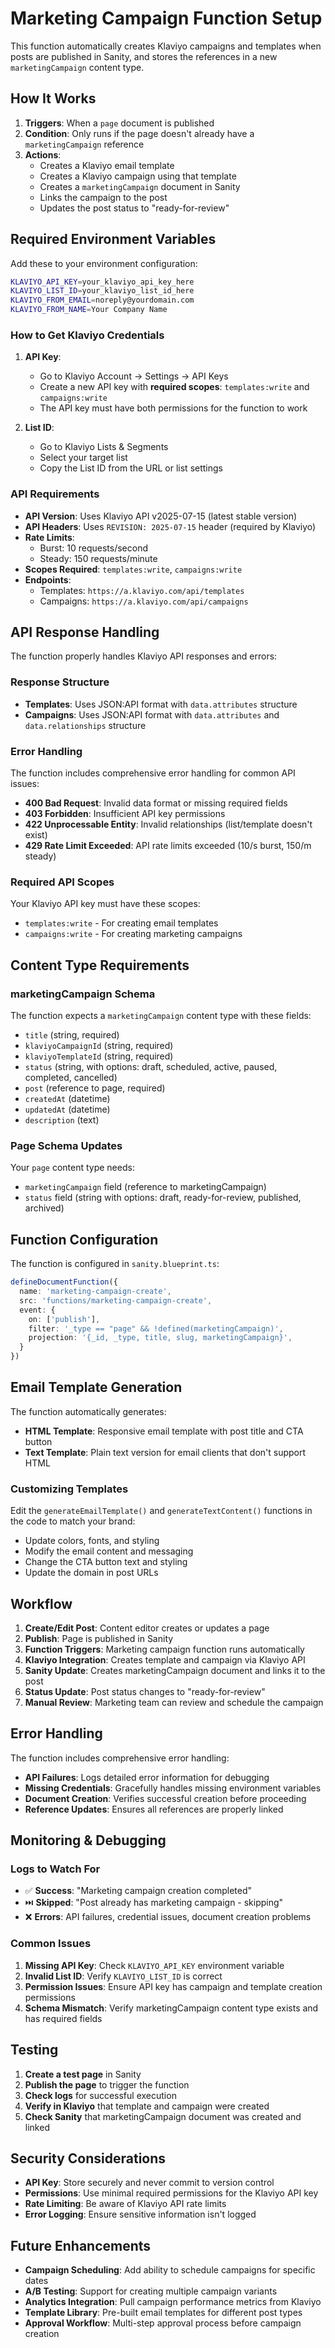 # Marketing Campaign Function Setup

This function automatically creates Klaviyo campaigns and templates when posts are published in Sanity, and stores the references in a new `marketingCampaign` content type.

## How It Works

1. **Triggers**: When a `page` document is published
2. **Condition**: Only runs if the page doesn't already have a `marketingCampaign` reference
3. **Actions**:
   - Creates a Klaviyo email template
   - Creates a Klaviyo campaign using that template
   - Creates a `marketingCampaign` document in Sanity
   - Links the campaign to the post
   - Updates the post status to "ready-for-review"

## Required Environment Variables

Add these to your environment configuration:

```bash
KLAVIYO_API_KEY=your_klaviyo_api_key_here
KLAVIYO_LIST_ID=your_klaviyo_list_id_here
KLAVIYO_FROM_EMAIL=noreply@yourdomain.com
KLAVIYO_FROM_NAME=Your Company Name
```

### How to Get Klaviyo Credentials

1. **API Key**: 
   - Go to Klaviyo Account → Settings → API Keys
   - Create a new API key with **required scopes**: `templates:write` and `campaigns:write`
   - The API key must have both permissions for the function to work

2. **List ID**:
   - Go to Klaviyo Lists & Segments
   - Select your target list
   - Copy the List ID from the URL or list settings

### API Requirements

- **API Version**: Uses Klaviyo API v2025-07-15 (latest stable version)
- **API Headers**: Uses `REVISION: 2025-07-15` header (required by Klaviyo)
- **Rate Limits**: 
  - Burst: 10 requests/second
  - Steady: 150 requests/minute
- **Scopes Required**: `templates:write`, `campaigns:write`
- **Endpoints**: 
  - Templates: `https://a.klaviyo.com/api/templates`
  - Campaigns: `https://a.klaviyo.com/api/campaigns`

## API Response Handling

The function properly handles Klaviyo API responses and errors:

### Response Structure
- **Templates**: Uses JSON:API format with `data.attributes` structure
- **Campaigns**: Uses JSON:API format with `data.attributes` and `data.relationships` structure

### Error Handling
The function includes comprehensive error handling for common API issues:

- **400 Bad Request**: Invalid data format or missing required fields
- **403 Forbidden**: Insufficient API key permissions
- **422 Unprocessable Entity**: Invalid relationships (list/template doesn't exist)
- **429 Rate Limit Exceeded**: API rate limits exceeded (10/s burst, 150/m steady)

### Required API Scopes
Your Klaviyo API key must have these scopes:
- `templates:write` - For creating email templates
- `campaigns:write` - For creating marketing campaigns

## Content Type Requirements

### marketingCampaign Schema

The function expects a `marketingCampaign` content type with these fields:

- `title` (string, required)
- `klaviyoCampaignId` (string, required)
- `klaviyoTemplateId` (string, required)
- `status` (string, with options: draft, scheduled, active, paused, completed, cancelled)
- `post` (reference to page, required)
- `createdAt` (datetime)
- `updatedAt` (datetime)
- `description` (text)

### Page Schema Updates

Your `page` content type needs:

- `marketingCampaign` field (reference to marketingCampaign)
- `status` field (string with options: draft, ready-for-review, published, archived)

## Function Configuration

The function is configured in `sanity.blueprint.ts`:

```typescript
defineDocumentFunction({
  name: 'marketing-campaign-create',
  src: 'functions/marketing-campaign-create',
  event: {
    on: ['publish'],
    filter: '_type == "page" && !defined(marketingCampaign)',
    projection: '{_id, _type, title, slug, marketingCampaign}',
  }
})
```

## Email Template Generation

The function automatically generates:

- **HTML Template**: Responsive email template with post title and CTA button
- **Text Template**: Plain text version for email clients that don't support HTML

### Customizing Templates

Edit the `generateEmailTemplate()` and `generateTextContent()` functions in the code to match your brand:

- Update colors, fonts, and styling
- Modify the email content and messaging
- Change the CTA button text and styling
- Update the domain in post URLs

## Workflow

1. **Create/Edit Post**: Content editor creates or updates a page
2. **Publish**: Page is published in Sanity
3. **Function Triggers**: Marketing campaign function runs automatically
4. **Klaviyo Integration**: Creates template and campaign via Klaviyo API
5. **Sanity Update**: Creates marketingCampaign document and links it to the post
6. **Status Update**: Post status changes to "ready-for-review"
7. **Manual Review**: Marketing team can review and schedule the campaign

## Error Handling

The function includes comprehensive error handling:

- **API Failures**: Logs detailed error information for debugging
- **Missing Credentials**: Gracefully handles missing environment variables
- **Document Creation**: Verifies successful creation before proceeding
- **Reference Updates**: Ensures all references are properly linked

## Monitoring & Debugging

### Logs to Watch For

- ✅ **Success**: "Marketing campaign creation completed"
- ⏭️ **Skipped**: "Post already has marketing campaign - skipping"
- ❌ **Errors**: API failures, credential issues, document creation problems

### Common Issues

1. **Missing API Key**: Check `KLAVIYO_API_KEY` environment variable
2. **Invalid List ID**: Verify `KLAVIYO_LIST_ID` is correct
3. **Permission Issues**: Ensure API key has campaign and template creation permissions
4. **Schema Mismatch**: Verify marketingCampaign content type exists and has required fields

## Testing

1. **Create a test page** in Sanity
2. **Publish the page** to trigger the function
3. **Check logs** for successful execution
4. **Verify in Klaviyo** that template and campaign were created
5. **Check Sanity** that marketingCampaign document was created and linked

## Security Considerations

- **API Key**: Store securely and never commit to version control
- **Permissions**: Use minimal required permissions for the Klaviyo API key
- **Rate Limiting**: Be aware of Klaviyo API rate limits
- **Error Logging**: Ensure sensitive information isn't logged

## Future Enhancements

- **Campaign Scheduling**: Add ability to schedule campaigns for specific dates
- **A/B Testing**: Support for creating multiple campaign variants
- **Analytics Integration**: Pull campaign performance metrics from Klaviyo
- **Template Library**: Pre-built email templates for different post types
- **Approval Workflow**: Multi-step approval process before campaign creation
